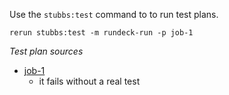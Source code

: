 
Use the `stubbs:test` command to to run test plans.

    rerun stubbs:test -m rundeck-run -p job-1

*Test plan sources*

* [job-1](tests/job-1.html)
  * it fails without a real test

